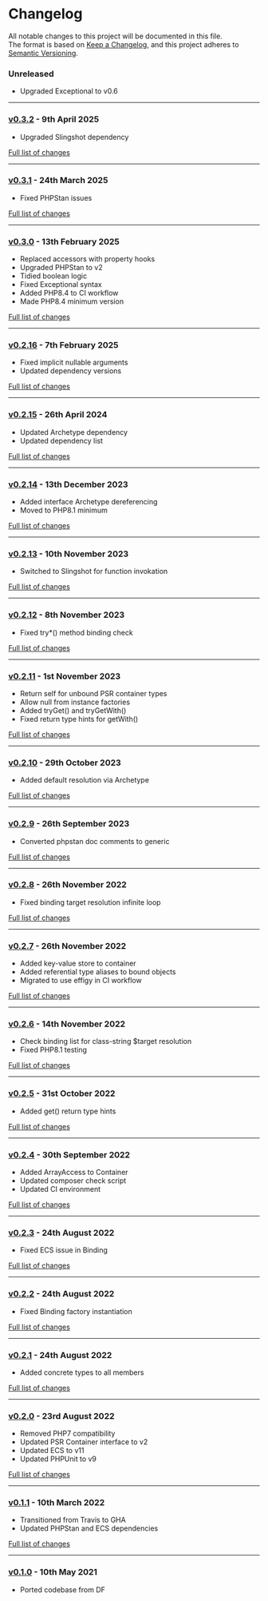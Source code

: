 # Changelog

All notable changes to this project will be documented in this file.<br>
The format is based on [Keep a Changelog](https://keepachangelog.com/en/1.0.0/),
and this project adheres to [Semantic Versioning](https://semver.org/spec/v2.0.0.html).

### Unreleased
- Upgraded Exceptional to v0.6

---

### [v0.3.2](https://github.com/decodelabs/pandora/commits/v0.3.2) - 9th April 2025

- Upgraded Slingshot dependency

[Full list of changes](https://github.com/decodelabs/pandora/compare/v0.3.1...v0.3.2)

---

### [v0.3.1](https://github.com/decodelabs/pandora/commits/v0.3.1) - 24th March 2025

- Fixed PHPStan issues

[Full list of changes](https://github.com/decodelabs/pandora/compare/v0.3.0...v0.3.1)

---

### [v0.3.0](https://github.com/decodelabs/pandora/commits/v0.3.0) - 13th February 2025

- Replaced accessors with property hooks
- Upgraded PHPStan to v2
- Tidied boolean logic
- Fixed Exceptional syntax
- Added PHP8.4 to CI workflow
- Made PHP8.4 minimum version

[Full list of changes](https://github.com/decodelabs/pandora/compare/v0.2.16...v0.3.0)

---

### [v0.2.16](https://github.com/decodelabs/pandora/commits/v0.2.16) - 7th February 2025

- Fixed implicit nullable arguments
- Updated dependency versions

[Full list of changes](https://github.com/decodelabs/pandora/compare/v0.2.15...v0.2.16)

---

### [v0.2.15](https://github.com/decodelabs/pandora/commits/v0.2.15) - 26th April 2024

- Updated Archetype dependency
- Updated dependency list

[Full list of changes](https://github.com/decodelabs/pandora/compare/v0.2.14...v0.2.15)

---

### [v0.2.14](https://github.com/decodelabs/pandora/commits/v0.2.14) - 13th December 2023

- Added interface Archetype dereferencing
- Moved to PHP8.1 minimum

[Full list of changes](https://github.com/decodelabs/pandora/compare/v0.2.13...v0.2.14)

---

### [v0.2.13](https://github.com/decodelabs/pandora/commits/v0.2.13) - 10th November 2023

- Switched to Slingshot for function invokation

[Full list of changes](https://github.com/decodelabs/pandora/compare/v0.2.12...v0.2.13)

---

### [v0.2.12](https://github.com/decodelabs/pandora/commits/v0.2.12) - 8th November 2023

- Fixed try*() method binding check

[Full list of changes](https://github.com/decodelabs/pandora/compare/v0.2.11...v0.2.12)

---

### [v0.2.11](https://github.com/decodelabs/pandora/commits/v0.2.11) - 1st November 2023

- Return self for unbound PSR container types
- Allow null from instance factories
- Added tryGet() and tryGetWith()
- Fixed return type hints for getWith()

[Full list of changes](https://github.com/decodelabs/pandora/compare/v0.2.10...v0.2.11)

---

### [v0.2.10](https://github.com/decodelabs/pandora/commits/v0.2.10) - 29th October 2023

- Added default resolution via Archetype

[Full list of changes](https://github.com/decodelabs/pandora/compare/v0.2.9...v0.2.10)

---

### [v0.2.9](https://github.com/decodelabs/pandora/commits/v0.2.9) - 26th September 2023

- Converted phpstan doc comments to generic

[Full list of changes](https://github.com/decodelabs/pandora/compare/v0.2.8...v0.2.9)

---

### [v0.2.8](https://github.com/decodelabs/pandora/commits/v0.2.8) - 26th November 2022

- Fixed binding target resolution infinite loop

[Full list of changes](https://github.com/decodelabs/pandora/compare/v0.2.7...v0.2.8)

---

### [v0.2.7](https://github.com/decodelabs/pandora/commits/v0.2.7) - 26th November 2022

- Added key-value store to container
- Added referential type aliases to bound objects
- Migrated to use effigy in CI workflow

[Full list of changes](https://github.com/decodelabs/pandora/compare/v0.2.6...v0.2.7)

---

### [v0.2.6](https://github.com/decodelabs/pandora/commits/v0.2.6) - 14th November 2022

- Check binding list for class-string $target resolution
- Fixed PHP8.1 testing

[Full list of changes](https://github.com/decodelabs/pandora/compare/v0.2.5...v0.2.6)

---

### [v0.2.5](https://github.com/decodelabs/pandora/commits/v0.2.5) - 31st October 2022

- Added get() return type hints

[Full list of changes](https://github.com/decodelabs/pandora/compare/v0.2.4...v0.2.5)

---

### [v0.2.4](https://github.com/decodelabs/pandora/commits/v0.2.4) - 30th September 2022

- Added ArrayAccess to Container
- Updated composer check script
- Updated CI environment

[Full list of changes](https://github.com/decodelabs/pandora/compare/v0.2.3...v0.2.4)

---

### [v0.2.3](https://github.com/decodelabs/pandora/commits/v0.2.3) - 24th August 2022

- Fixed ECS issue in Binding

[Full list of changes](https://github.com/decodelabs/pandora/compare/v0.2.2...v0.2.3)

---

### [v0.2.2](https://github.com/decodelabs/pandora/commits/v0.2.2) - 24th August 2022

- Fixed Binding factory instantiation

[Full list of changes](https://github.com/decodelabs/pandora/compare/v0.2.1...v0.2.2)

---

### [v0.2.1](https://github.com/decodelabs/pandora/commits/v0.2.1) - 24th August 2022

- Added concrete types to all members

[Full list of changes](https://github.com/decodelabs/pandora/compare/v0.2.0...v0.2.1)

---

### [v0.2.0](https://github.com/decodelabs/pandora/commits/v0.2.0) - 23rd August 2022

- Removed PHP7 compatibility
- Updated PSR Container interface to v2
- Updated ECS to v11
- Updated PHPUnit to v9

[Full list of changes](https://github.com/decodelabs/pandora/compare/v0.1.1...v0.2.0)

---

### [v0.1.1](https://github.com/decodelabs/pandora/commits/v0.1.1) - 10th March 2022

- Transitioned from Travis to GHA
- Updated PHPStan and ECS dependencies

[Full list of changes](https://github.com/decodelabs/pandora/compare/v0.1.0...v0.1.1)

---

### [v0.1.0](https://github.com/decodelabs/pandora/commits/v0.1.0) - 10th May 2021

- Ported codebase from DF
